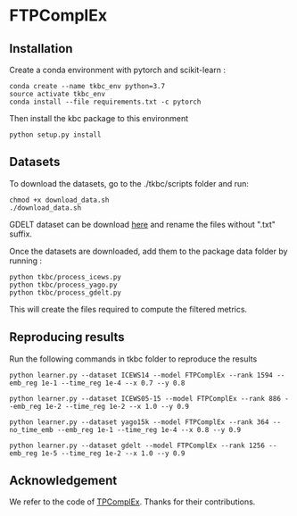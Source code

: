 # FTPComplEx

## Installation
Create a conda environment with pytorch and scikit-learn :
```
conda create --name tkbc_env python=3.7
source activate tkbc_env
conda install --file requirements.txt -c pytorch
```

Then install the kbc package to this environment
```
python setup.py install
```

## Datasets

To download the datasets, go to the ./tkbc/scripts folder and run:
```
chmod +x download_data.sh
./download_data.sh
```

GDELT dataset can be download [here](https://github.com/BorealisAI/de-simple/tree/master/datasets/gdelt) and rename the files without ".txt" suffix.

Once the datasets are downloaded, add them to the package data folder by running :
```
python tkbc/process_icews.py
python tkbc/process_yago.py
python tkbc/process_gdelt.py
```

This will create the files required to compute the filtered metrics.

## Reproducing results

Run the following commands in tkbc folder to reproduce the results

```
python learner.py --dataset ICEWS14 --model FTPComplEx --rank 1594 --emb_reg 1e-1 --time_reg 1e-4 --x 0.7 --y 0.8

python learner.py --dataset ICEWS05-15 --model FTPComplEx --rank 886 --emb_reg 1e-2 --time_reg 1e-2 --x 1.0 --y 0.9

python learner.py --dataset yago15k --model FTPComplEx --rank 364 --no_time_emb --emb_reg 1e-1 --time_reg 1e-4 --x 0.8 --y 0.9

python learner.py --dataset gdelt --model FTPComplEx --rank 1256 --emb_reg 1e-5 --time_reg 1e-2 --x 1.0 --y 0.9

```

## Acknowledgement
We refer to the code of [TPComplEx](https://github.com/Jinfa/TPComplEx). Thanks for their contributions.

